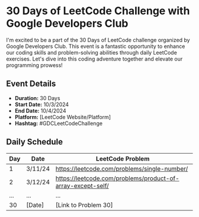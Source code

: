# 30 Days of LeetCode Challenge with Google Developers Club

I'm excited to be a part of the 30 Days of LeetCode challenge organized by Google Developers Club. This event is a fantastic opportunity to enhance our coding skills and problem-solving abilities through daily LeetCode exercises. Let's dive into this coding adventure together and elevate our programming prowess!

## Event Details

- **Duration:** 30 Days
- **Start Date:** 10/3/2024
- **End Date:** 10/4/2024
- **Platform:** [LeetCode Website/Platform]
- **Hashtag:** #GDCLeetCodeChallenge


## Daily Schedule

| Day | Date       | LeetCode Problem                                            |
|----|------------|------------------------------------------------------------|
| 1  | 3/11/24     | https://leetcode.com/problems/single-number/              |
| 2  | 3/12/24     | https://leetcode.com/problems/product-of-array-except-self/|
| ...| ...        | ...                                                        |
| 30 | [Date]     | [Link to Problem 30]                                      |



